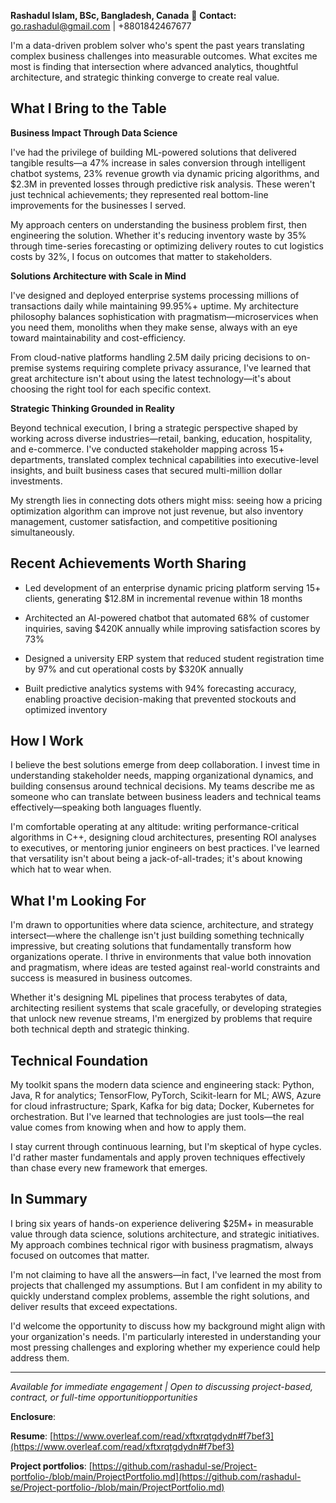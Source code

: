 **Rashadul Islam, BSc, Bangladesh, Canada**
📧 **Contact:** go.rashadul@gmail.com | +8801842467677  

I'm a data-driven problem solver who's spent the past years translating complex business challenges into measurable outcomes. What excites me most is finding that intersection where advanced analytics, thoughtful architecture, and strategic thinking converge to create real value.

## What I Bring to the Table

**Business Impact Through Data Science**

I've had the privilege of building ML-powered solutions that delivered tangible results—a 47% increase in sales conversion through intelligent chatbot systems, 23% revenue growth via dynamic pricing algorithms, and $2.3M in prevented losses through predictive risk analysis. These weren't just technical achievements; they represented real bottom-line improvements for the businesses I served.

My approach centers on understanding the business problem first, then engineering the solution. Whether it's reducing inventory waste by 35% through time-series forecasting or optimizing delivery routes to cut logistics costs by 32%, I focus on outcomes that matter to stakeholders.

**Solutions Architecture with Scale in Mind**

I've designed and deployed enterprise systems processing millions of transactions daily while maintaining 99.95%+ uptime. My architecture philosophy balances sophistication with pragmatism—microservices when you need them, monoliths when they make sense, always with an eye toward maintainability and cost-efficiency.

From cloud-native platforms handling 2.5M daily pricing decisions to on-premise systems requiring complete privacy assurance, I've learned that great architecture isn't about using the latest technology—it's about choosing the right tool for each specific context.

**Strategic Thinking Grounded in Reality**

Beyond technical execution, I bring a strategic perspective shaped by working across diverse industries—retail, banking, education, hospitality, and e-commerce. I've conducted stakeholder mapping across 15+ departments, translated complex technical capabilities into executive-level insights, and built business cases that secured multi-million dollar investments.

My strength lies in connecting dots others might miss: seeing how a pricing optimization algorithm can improve not just revenue, but also inventory management, customer satisfaction, and competitive positioning simultaneously.

## Recent Achievements Worth Sharing

- Led development of an enterprise dynamic pricing platform serving 15+ clients, generating $12.8M in incremental revenue within 18 months

- Architected an AI-powered chatbot that automated 68% of customer inquiries, saving $420K annually while improving satisfaction scores by 73%

- Designed a university ERP system that reduced student registration time by 97% and cut operational costs by $320K annually

- Built predictive analytics systems with 94% forecasting accuracy, enabling proactive decision-making that prevented stockouts and optimized inventory

## How I Work

I believe the best solutions emerge from deep collaboration. I invest time in understanding stakeholder needs, mapping organizational dynamics, and building consensus around technical decisions. My teams describe me as someone who can translate between business leaders and technical teams effectively—speaking both languages fluently.

I'm comfortable operating at any altitude: writing performance-critical algorithms in C++, designing cloud architectures, presenting ROI analyses to executives, or mentoring junior engineers on best practices. I've learned that versatility isn't about being a jack-of-all-trades; it's about knowing which hat to wear when.

## What I'm Looking For

I'm drawn to opportunities where data science, architecture, and strategy intersect—where the challenge isn't just building something technically impressive, but creating solutions that fundamentally transform how organizations operate. I thrive in environments that value both innovation and pragmatism, where ideas are tested against real-world constraints and success is measured in business outcomes.

Whether it's designing ML pipelines that process terabytes of data, architecting resilient systems that scale gracefully, or developing strategies that unlock new revenue streams, I'm energized by problems that require both technical depth and strategic thinking.

## Technical Foundation

My toolkit spans the modern data science and engineering stack: Python, Java, R for analytics; TensorFlow, PyTorch, Scikit-learn for ML; AWS, Azure for cloud infrastructure; Spark, Kafka for big data; Docker, Kubernetes for orchestration. But I've learned that technologies are just tools—the real value comes from knowing when and how to apply them.

I stay current through continuous learning, but I'm skeptical of hype cycles. I'd rather master fundamentals and apply proven techniques effectively than chase every new framework that emerges.

## In Summary

I bring six years of hands-on experience delivering $25M+ in measurable value through data science, solutions architecture, and strategic initiatives. My approach combines technical rigor with business pragmatism, always focused on outcomes that matter.

I'm not claiming to have all the answers—in fact, I've learned the most from projects that challenged my assumptions. But I am confident in my ability to quickly understand complex problems, assemble the right solutions, and deliver results that exceed expectations.

I'd welcome the opportunity to discuss how my background might align with your organization's needs. I'm particularly interested in understanding your most pressing challenges and exploring whether my experience could help address them.

---

*Available for immediate engagement | Open to discussing project-based, contract, or full-time opportunitiopportunities*

**Enclosure**:

**Resume**: [https://www.overleaf.com/read/xftxrqtgdydn#f7bef3](https://www.overleaf.com/read/xftxrqtgdydn#f7bef3)

**Project portfolios**: [https://github.com/rashadul-se/Project-portfolio-/blob/main/ProjectPortfolio.md](https://github.com/rashadul-se/Project-portfolio-/blob/main/ProjectPortfolio.md)
